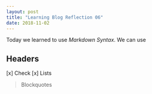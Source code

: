 ```yaml
---
layout: post
title: "Learning Blog Reflection 06"
date: 2018-11-02
---
```



Today we learned to use *Markdown Syntax*. We can use
## Headers

[x] Check
[x] Lists
> Blockquotes
